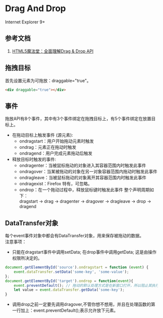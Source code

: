 # Drag And Drop
Internet Explorer 9+

## 参考文档
1. [HTML5魔法堂：全面理解Drag & Drop API](http://www.cnblogs.com/fsjohnhuang/p/3961066.html)

## 拖拽目标
首先设置元素为可拖放：draggable="true"。
```html
<div draggable="true"></div>
```
## 事件
拖放API有8个事件，其中有3个事件绑定在拖拽目标上，有5个事件绑定在放置目标上。
- 在拖动目标上触发事件 (源元素):
  - ondragstart：用户开始拖动元素时触发
  - ondrag：元素正在拖动时触发
  - ondragend：用户完成元素拖动后触发
- 释放目标时触发的事件:
  - ondragenter：当被鼠标拖动的对象进入其容器范围内时触发此事件
  - ondragover：当某被拖动的对象在另一对象容器范围内拖动时触发此事件
  - ondragleave：当被鼠标拖动的对象离开其容器范围内时触发此事件
  - ondragexist：Firefox 特有，可忽略。
  - ondrop：在一个拖动过程中，释放鼠标键时触发此事件
整个声明周期如下：  
 dragstart -> drag -> dragenter -> dragover ->  dragleave  -> drop -> dragend 
 
 ## DataTransfer对象
每个event事件对象中都会有DataTransfer对象，用来保存被拖动的数据。  
注意事项：
- 只能在dragstart事件中调用setData; 在drop事件中调用getData; 这是由操作权限所决定的。
```js
document.getElementById('source').ondragstart = function (event) {
    event.dataTransfer.setData('some-key', 'some-value');
};
document.getElementById('target').ondrop = function(event){
    event.preventDefault(); // 拖动的默认处理方式是在新窗口打开，所以阻止其执行
    let value = event.dataTransfer.getData('some-key');
}
```
- 调用drop之前一定要先调用dragover,不管你想不想用，并且在处理函数的第一行加上：event.preventDefault();表示允许放下元素。

 
